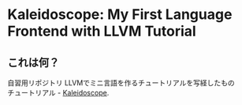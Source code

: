 # Kaleidoscope: My First Language Frontend with LLVM Tutorial

## これは何？

自習用リポジトリ
LLVMでミニ言語を作るチュートリアルを写経したもの  
チュートリアル - [Kaleidoscope](https://llvm.org/docs/tutorial/).
